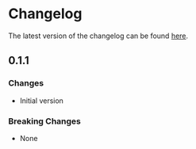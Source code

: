 # Changelog

The latest version of the changelog can be found [here](https://github.com/Azure/bicep-registry-modules/blob/main/avm/ptn/authorization/policy-exemption/CHANGELOG.md).

## 0.1.1

### Changes

- Initial version

### Breaking Changes

- None
